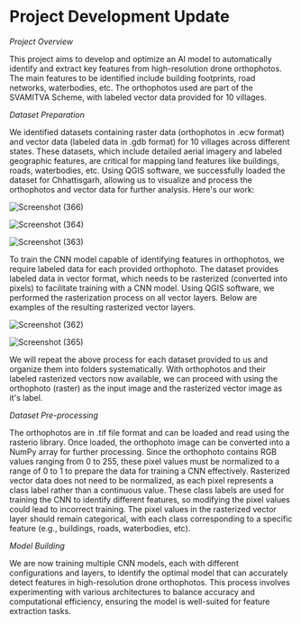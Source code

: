 # Project Development Update 

_Project Overview_

This project aims to develop and optimize an AI model to automatically identify and extract key features from high-resolution drone orthophotos. The main features to be identified include building footprints, road networks, waterbodies, etc. The orthophotos used are part of the SVAMITVA Scheme, with labeled vector data provided for 10 villages.

_Dataset Preparation_

We identified datasets containing raster data (orthophotos in .ecw format) and vector data (labeled data in .gdb format) for 10 villages across different states. These datasets, which include detailed aerial imagery and labeled geographic features, are critical for mapping land features like buildings, roads, waterbodies, etc. Using QGIS software, we successfully loaded the dataset for Chhattisgarh, allowing us to visualize and process the orthophotos and vector data for further analysis. Here's our work:

![Screenshot (366)](https://github.com/user-attachments/assets/52394642-7100-4b61-9e88-cab108815bdc)

![Screenshot (364)](https://github.com/user-attachments/assets/53741fa6-73cc-44a2-a5e5-8255b8702d77)

![Screenshot (363)](https://github.com/user-attachments/assets/9fe7bbc6-ed51-47d6-9b72-0f8d213ba4b7)

To train the CNN model capable of identifying features in orthophotos, we require labeled data for each provided orthophoto. The dataset provides labeled data in vector format, which needs to be rasterized (converted into pixels) to facilitate training with a CNN model. Using QGIS software, we performed the rasterization process on all vector layers. Below are examples of the resulting rasterized vector layers.

![Screenshot (362)](https://github.com/user-attachments/assets/ebe5be8b-0339-4640-83b2-22703a6ef006)

![Screenshot (365)](https://github.com/user-attachments/assets/e1c68855-4774-4dac-9c04-0294a759712d)

We will repeat the above process for each dataset provided to us and organize them into folders systematically.
With orthophotos and their labeled rasterized vectors now available, we can proceed with using the orthophoto (raster) as the input image and the rasterized vector image as it's label.

_Dataset Pre-processing_

The orthophotos are in .tif file format and can be loaded and read using the rasterio library. Once loaded, the orthophoto image can be converted into a NumPy array for further processing. Since the orthophoto contains RGB values ranging from 0 to 255, these pixel values must be normalized to a range of 0 to 1 to prepare the data for training a CNN effectively.
Rasterized vector data does not need to be normalized, as each pixel represents a class label rather than a continuous value. These class labels are used for training the CNN to identify different features, so modifying the pixel values could lead to incorrect training. The pixel values in the rasterized vector layer should remain categorical, with each class corresponding to a specific feature (e.g., buildings, roads, waterbodies, etc).

_Model Building_

We are now training multiple CNN models, each with different configurations and layers, to identify the optimal model that can accurately detect features in high-resolution drone orthophotos. This process involves experimenting with various architectures to balance accuracy and computational efficiency, ensuring the model is well-suited for feature extraction tasks.
